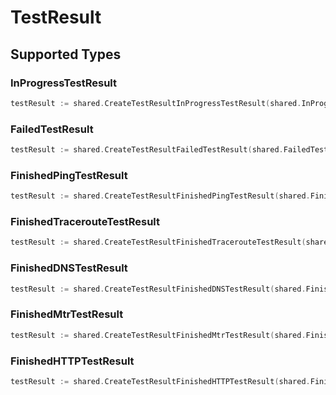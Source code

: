 # TestResult


## Supported Types

### InProgressTestResult

```go
testResult := shared.CreateTestResultInProgressTestResult(shared.InProgressTestResult{/* values here */})
```

### FailedTestResult

```go
testResult := shared.CreateTestResultFailedTestResult(shared.FailedTestResult{/* values here */})
```

### FinishedPingTestResult

```go
testResult := shared.CreateTestResultFinishedPingTestResult(shared.FinishedPingTestResult{/* values here */})
```

### FinishedTracerouteTestResult

```go
testResult := shared.CreateTestResultFinishedTracerouteTestResult(shared.FinishedTracerouteTestResult{/* values here */})
```

### FinishedDNSTestResult

```go
testResult := shared.CreateTestResultFinishedDNSTestResult(shared.FinishedDNSTestResult{/* values here */})
```

### FinishedMtrTestResult

```go
testResult := shared.CreateTestResultFinishedMtrTestResult(shared.FinishedMtrTestResult{/* values here */})
```

### FinishedHTTPTestResult

```go
testResult := shared.CreateTestResultFinishedHTTPTestResult(shared.FinishedHTTPTestResult{/* values here */})
```

